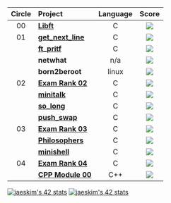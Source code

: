| Circle | Project                                                      |            Language            |                            Score                             |
| :----: | :----------------------------------------------------------- | :----------------------------: | :----------------------------------------------------------: |
|   00   | [**Libft**](https://github.com/tjddnd3116/42seoul_subject/tree/main/Libft)    |               C                |  ![](https://badge42.herokuapp.com/api/project/soum/Libft)   |
|   01   | [**get_next_line**](https://github.com/tjddnd3116/42seoul_subject/tree/main/get_next_line)|               C                | ![](https://badge42.herokuapp.com/api/project/soum/get_next_line) |
|        | [**ft_pritf**](https://github.com/tjddnd3116/42seoul_subject/tree/main/ft_printf)|               C                | ![](https://badge42.herokuapp.com/api/project/soum/ft_printf) |
|        | **netwhat**                                                  |              n/a               | ![](https://badge42.herokuapp.com/api/project/soum/netwhat)  |
|        | **born2beroot**                                                  |              linux               | ![](https://badge42.herokuapp.com/api/project/soum/Born2beroot)  |
|   02   | [**Exam Rank 02**](https://github.com/tjddnd3116/42seoul_subject/tree/main/Exam_Rank_02) |               C                | ![](https://badge42.herokuapp.com/api/project/soum/Exam%20Rank%2002) |
|        | [**minitalk**](https://github.com/tjddnd3116/42seoul_subject/tree/main/minitalk)   |           C             |  ![](https://badge42.herokuapp.com/api/project/soum/minitalk)  |
|        | [**so_long**](https://github.com/tjddnd3116/42seoul_subject/tree/main/so_long)   |           C             |  ![](https://badge42.herokuapp.com/api/project/soum/so_long)  |
|        | [**push_swap**](https://github.com/tjddnd3116/42seoul_subject/tree/main/push_swap)   |           C             |  ![](https://badge42.herokuapp.com/api/project/soum/push_swap)  |
|   03   | [**Exam Rank 03**](https://github.com/tjddnd3116/42seoul_subject/tree/main/Exam_Rank_03) |               C                | ![](https://badge42.herokuapp.com/api/project/soum/Exam%20Rank%2003) |
|        | [**Philosophers**](https://github.com/tjddnd3116/42seoul_subject/tree/main/Philosophers) |               C                | ![](https://badge42.herokuapp.com/api/project/soum/Philosophers) |
|        | [**minishell**](https://github.com/tjddnd3116/42seoul_subject/tree/main/minishell) |               C                | ![](https://badge42.herokuapp.com/api/project/soum/minishell) |
|   04   | [**Exam Rank 04**](https://github.com/tjddnd3116/42seoul_subject/tree/main/Exam_Rank_04) |               C                | ![](https://badge42.herokuapp.com/api/project/soum/Exam%20Rank%2004) |
|   	   | [**CPP Module 00**](https://github.com/tjddnd3116/42seoul_subject/tree/main/cpp_module_00) |              C++               | ![](https://badge42.herokuapp.com/api/project/soum/CPP%20Module%2000) |

[![jaeskim's 42 stats](https://badge42.herokuapp.com/api/stats/soum?cursus=C%20Piscine)](https://github.com/JaeSeoKim/badge42)
[![jaeskim's 42 stats](https://badge42.herokuapp.com/api/stats/soum)](https://github.com/JaeSeoKim/badge42)
